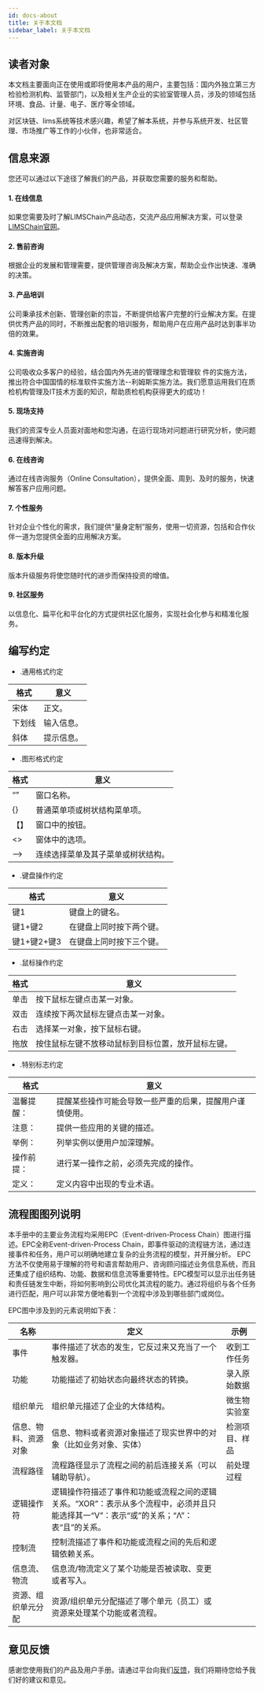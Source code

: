 ```yaml
---
id: docs-about
title: 关于本文档
sidebar_label: 关于本文档
---
```


## 读者对象

本文档主要面向正在使用或即将使用本产品的用户，主要包括：国内外独立第三方检验检测机构、监管部门，以及相关生产企业的实验室管理人员，涉及的领域包括环境、食品、计量、电子、医疗等全领域。

对区块链、lims系统等技术感兴趣，希望了解本系统，并参与系统开发、社区管理、市场推广等工作的小伙伴，也非常适合。

## 信息来源

您还可以通过以下途径了解我们的产品，并获取您需要的服务和帮助。

#### 1. 在线信息

如果您需要及时了解LIMSChain产品动态，交流产品应用解决方案，可以登录[LIMSChain官网](http://LIMSChain.com/)。

#### 2. 售前咨询

根据企业的发展和管理需要，提供管理咨询及解决方案，帮助企业作出快速、准确的决策。

#### 3. 产品培训

公司秉承技术创新、管理创新的宗旨，不断提供给客户完整的行业解决方案。在提供优秀产品的同时，不断推出配套的培训服务，帮助用户在应用产品时达到事半功倍的效果。

#### 4. 实施咨询

公司吸收众多客户的经验，结合国内外先进的管理理念和管理软 件的实施方法，推出符合中国国情的标准软件实施方法--利姆斯实施方法。我们愿意运用我们在质检机构管理及IT技术方面的知识，帮助质检机构获得更大的成功！

#### 5. 现场支持

我们的资深专业人员面对面地和您沟通，在运行现场对问题进行研究分析，使问题迅速得到解决。

#### 6. 在线咨询

通过在线咨询服务（Online Consultation），提供全面、周到、及时的服务，快速解答客户应用问题。

#### 7. 个性服务

针对企业个性化的需求，我们提供“量身定制”服务，使用一切资源，包括和合作伙伴一道为您提供全面的应用解决方案。

#### 8. 版本升级

版本升级服务将使您随时代的进步而保持投资的增值。

#### 9. 社区服务

以信息化、扁平化和平台化的方式提供社区化服务，实现社会化参与和精准化服务。

## 编写约定

- .通用格式约定

| 格式 | 意义 |
| --- | --- |
| 宋体 | 正文。 |
| 下划线 | 输入信息。 |
| 斜体 | 提示信息。 |

- .图形格式约定

| 格式 | 意义 |
| --- | --- |
| “” | 窗口名称。 |
| {} | 普通菜单项或树状结构菜单项。 |
| 【】 | 窗口中的按钮。 |
| <> | 窗体中的选项。 |
| --> | 连续选择菜单及其子菜单或树状结构。 |

- .键盘操作约定

| 格式 | 意义 |
| --- | --- |
| 键1 | 键盘上的键名。 |
| 键1+键2 | 在键盘上同时按下两个键。 |
| 键1+键2+键3 | 在键盘上同时按下三个键。 |

- .鼠标操作约定

| 格式 | 意义 |
| --- | --- |
| 单击 | 按下鼠标左键点击某一对象。 |
| 双击 | 连续按下两次鼠标左键点击某一对象。 |
| 右击 | 选择某一对象，按下鼠标右键。 |
| 拖放 | 按住鼠标左键不放移动鼠标到目标位置，放开鼠标左键。 |

- .特别标志约定

| 格式 | 意义 |
| --- | --- |
|温馨提醒：|提醒某些操作可能会导致一些严重的后果，提醒用户谨慎使用。 |
|注意：| 提供一些应用的关键的描述。 |
|举例： | 列举实例以便用户加深理解。 |
|操作前提：| 进行某一操作之前，必须先完成的操作。 |
|定义：| 定义内容中出现的专业术语。 |

## 流程图图列说明

本手册中的主要业务流程均采用EPC（Event-driven-Process Chain）图进行描述。EPC全称Event-driven-Process Chain，即事件驱动的流程链方法，通过连接事件和任务，用户可以明确地建立复杂的业务流程的模型，并开展分析。 EPC方法不仅使用易于理解的符号和语言帮助用户、咨询顾问描述业务信息系统，而且还集成了组织结构、功能、数据和信息流等重要特性。EPC模型可以显示出任务链和责任链发生中断，将如何影响到公司优化其流程的能力。通过将组织与各个任务进行匹配，用户可以非常方便地看到一个流程中涉及到哪些部门或岗位。

EPC图中涉及到的元素说明如下表：

| 名称 | 定义 | 示例 |
| --- | --- | --- |
| 事件 |事件描述了状态的发生，它反过来又充当了一个触发器。 | 收到工作任务 |
| 功能 |功能描述了初始状态向最终状态的转换。 | 录入原始数据 |
| 组织单元 |组织单元描述了企业的大体结构。 | 微生物实验室 |
| 信息、物料、资源对象| 信息、物料或者资源对象描述了现实世界中的对象（比如业务对象、实体） | 检测项目、样品 |
| 流程路径 | 流程路径显示了流程之间的前后连接关系（可以辅助导航）。 | 前处理过程 |
| 逻辑操作符 | 逻辑操作符描述了事件和功能或流程之间的逻辑关系。“XOR”：表示从多个流程中，必须并且只能选择其一“V”：表示“或”的关系；“Λ”：表“且”的关系。 |   |
| 控制流 | 控制流描述了事件和功能或流程之间的先后和逻辑依赖关系。 |   |
| 信息流、物流 | 信息流/物流定义了某个功能是否被读取、变更或者写入。 |   |
| 资源、组织单元分配 |资源/组织单元分配描述了哪个单元（员工）或资源来处理某个功能或者流程。|
## 意见反馈
感谢您使用我们的产品及用户手册。请通过平台向我们[反馈](http://LIMSChain.com/ "用户意见反馈")，我们将期待您给予我们好的建议和意见。
